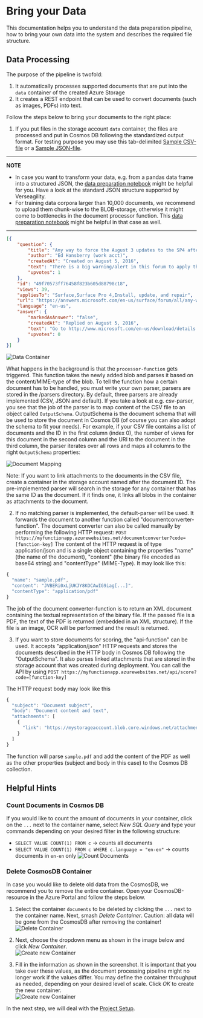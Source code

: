 # Bring your Data
This documentation helps you to understand the data preparation pipeline, how to bring your own data into the system and describes the required file structure.

## Data Processing

The purpose of the pipeline is twofold: 
1. It automatically processes supported documents that are put into the `data` container of the created Azure Storage
2. It creates a REST endpoint that can be used to convert documents (such as images, PDFs) into text.

Follow the steps below to bring your documents to the right place:
1. If you put files in the storage account `data` container, the files are processed and put in Cosmos DB following the standardized output format. For testing purpose you may use this tab-delimited [Sample CSV-file](../.attachments/sample.csv) or a [Sample JSON-file](../.attachments/sample.json). 

  ---
  **NOTE**

  - In case you want to transform your data, e.g. from a pandas data frame into a structured JSON, the [data preparation notebook](../../notebook/Data%20-%20Transform%20Dataframe%20to%20JSON.ipynb) might be helpful for you. Have a look at the standard JSON structure supported by Verseagility.
  - For training data corpora larger than 10,000 documents, we recommend to upload them chunk-wise to the BLOB-storage, otherwise it might come to bottlenecks in the document processor function. This [data preparation notebook](../../notebook/Data%20-%20Transform%20Dataframe%20to%20JSON.ipynb) might be helpful in that case as well.

  ---


```json
[{
    "question": {
        "title": "Any way to force the August 3 updates to the SP4 after the Win10 Anniversary Update?",
        "author": "Ed Hansberry (work acct)",
        "createdAt": "Created on August 5, 2016",
        "text": "There is a big warning/alert in this forum to apply the August 3 Surface Pro 4 updates after upgrading to the Windows 10 Anniversary update.I updated to that yesterday, but I continue to check Windows Updates and it says there is nothing available, other than the occasoinal Windows Defender updates.Any ideas how to force it? Kind of frustrating they are throttling the update on the one hand and telling you to apply it as soon as you upgrade on the other.",
        "upvotes": 1
    },
    "id": "49f70573ff76458f823b605d88798c18",
    "views": 39,
    "appliesTo": "Surface,Surface Pro 4,Install, update, and repair",
    "url": "https://answers.microsoft.com/en-us/surface/forum/all/any-way-to-force-the-august-3-updates-to-the-sp4/f2758bea-38b8-476b-9017-1b9017b4970d",
    "language": "en-us",
    "answer": {
        "markedAsAnswer": "false",
        "createdAt": "Replied on August 5, 2016",
        "text": "Go to http://www.microsoft.com/en-us/download/details.aspx?id=49498 and download and run the latest MSI then restart.",
        "upvotes": 0
    }
}]
```

![Data Container](../.attachments/data_container.png)

What happens in the background is that the `processor-function` gets triggered. This function takes the newly added blob and parses it based on the content/MIME-type of the blob. To tell the function how a certain document has to be handled, you must write your own parser, parsers are stored in the /parsers directory. By default, three parsers are already implemented (CSV, JSON and default). If you take a look at e.g. csv-parser, you see that the job of the parser is to map content of the CSV file to an object called `OutputSchema`. OutputSchema is the document schema that will be used to store the document in Cosmos DB (of course you can also adopt the schema to fit your needs). For example, if your CSV file contains a list of documents and the ID in the first column (index 0), the number of views for this document in the second column and the URI to the document in the third column, the parser iterates over all rows and maps all columns to the right `OutputSchema` properties:

![Document Mapping](../.attachments/mapping.png)

Note: If you want to link attachments to the documents in the CSV file, create a container in the storage account named after the document ID. The pre-implemented parser will search in the storage for any container that has the same ID as the document. If it finds one, it links all blobs in the container as attachments to the document.

2. If no matching parser is implemented, the default-parser will be used. It forwards the document to another function called "documentconverter-function". The document converter can also be called manually by performing the following HTTP request:
`POST https://myfunctionapp.azurewebsites.net/documentconverter?code=[function-key]`
The content of the HTTP request is of type application/json and is a single object containing the properties "name" (the name of the document), "content" (the binary file encoded as base64 string) and "contentType" (MIME-Type). It may look like this:
```javascript
{
  "name": "sample.pdf",
  "content": "JVBERi0xLjUKJY8KOCAwIG9iag[...]",
  "contentType": "application/pdf"
}
```

The job of the document converter-function is to return an XML document containing the textual representation of the binary file. If the passed file is a PDF, the text of the PDF is returned (embedded in an XML structure). If the file is an image, OCR will be performed and the result is returned.

3. If you want to store documents for scoring, the "api-function" can be used. It accepts "application/json" HTTP requests and stores the documents described in the HTTP body in Cosmos DB following the "OutputSchema". It also parses linked attachments that are stored in the storage account that was created during deployment. You can call the API by using
`POST https://myfunctionapp.azurewebsites.net/api/score?code=[function-key]`

The HTTP request body may look like this
```javascript
{
  "subject": "Document subject",
  "body": "Document content and text",
  "attachments": [
    {
      "link": "https://mystorageaccount.blob.core.windows.net/attachments/sample.pdf"
    }
  ]
}
```

The function will parse `sample.pdf` and add the content of the PDF as well as the other properties (subject and body in this case) to the Cosmos DB collection.

## Helpful Hints
### Count Documents in Cosmos DB
If you would like to count the amount of documents in your container, click on the `...` next to the container name, select _New SQL Query_ and type your commands depending on your desired filter in the following structure:
- `SELECT VALUE COUNT(1) FROM c` -> counts all documents
- `SELECT VALUE COUNT(1) FROM c WHERE c.language = "en-en"` -> counts documents in `en-en` only
![Count Documents](../.attachments/cosmosdb-count-documents.PNG)

### Delete CosmosDB Container
In case you would like to delete old data from the CosmosDB, we recommend you to remove the entire container. Open your CosmosDB-resource in the Azure Portal and follow the steps below.

1. Select the container `documents` to be deleted by clicking the `...` next to the container name. Next, smash _Delete Container_. Caution: all data will be gone from the CosmosDB after removing the container!<br>
![Delete Container](../.attachments/cosmosdb-container-delete.PNG)

1. Next, choose the dropdown menu as shown in the image below and click _New Container_.<br>
![Create new Container](../.attachments/cosmosdb-container-new.PNG)

1. Fill in the information as shown in the screenshot. It is important that you take over these values, as the document processing pipeline might no longer work if the values differ. You may define the container throughput as needed, depending on your desired level of scale. Click _OK_ to create the new container.<br>
![Create new Container](../.attachments/cosmosdb-container-new-create.PNG)

In the next step, we will deal with the [Project Setup](03%20-%20Project%20Setup.md).